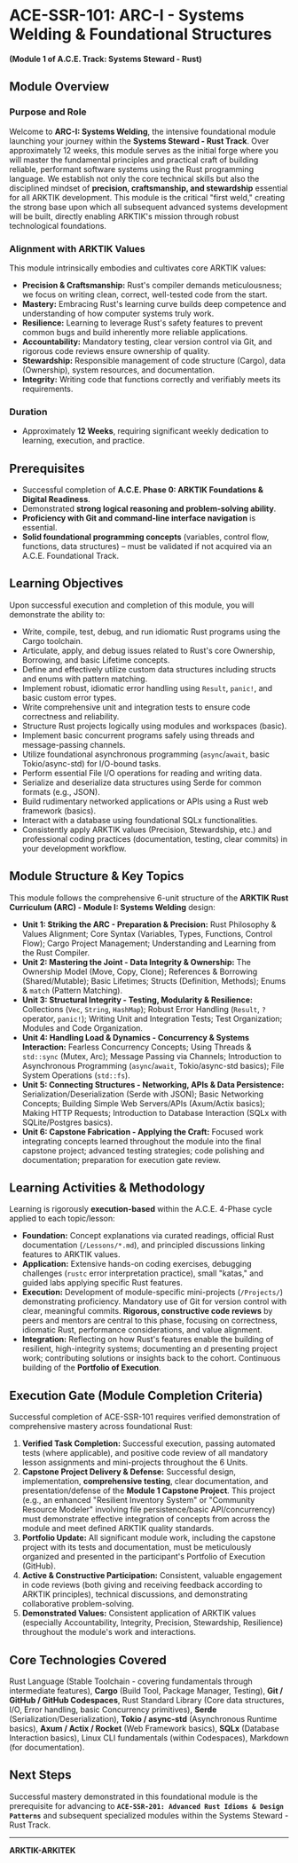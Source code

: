 # ACE-SSR-101: ARC-I - Systems Welding & Foundational Structures

**(Module 1 of A.C.E. Track: Systems Steward - Rust)**

## Module Overview

### Purpose and Role

Welcome to **ARC-I: Systems Welding**, the intensive foundational module launching your journey within the **Systems Steward - Rust Track**. Over approximately 12 weeks, this module serves as the initial forge where you will master the fundamental principles and practical craft of building reliable, performant software systems using the Rust programming language. We establish not only the core technical skills but also the disciplined mindset of **precision, craftsmanship, and stewardship** essential for all ARKTIK development. This module is the critical "first weld," creating the strong base upon which all subsequent advanced systems development will be built, directly enabling ARKTIK's mission through robust technological foundations.

### Alignment with ARKTIK Values

This module intrinsically embodies and cultivates core ARKTIK values:
*   **Precision & Craftsmanship:** Rust's compiler demands meticulousness; we focus on writing clean, correct, well-tested code from the start.
*   **Mastery:** Embracing Rust's learning curve builds deep competence and understanding of how computer systems truly work.
*   **Resilience:** Learning to leverage Rust's safety features to prevent common bugs and build inherently more reliable applications.
*   **Accountability:** Mandatory testing, clear version control via Git, and rigorous code reviews ensure ownership of quality.
*   **Stewardship:** Responsible management of code structure (Cargo), data (Ownership), system resources, and documentation.
*   **Integrity:** Writing code that functions correctly and verifiably meets its requirements.

### Duration

*   Approximately **12 Weeks**, requiring significant weekly dedication to learning, execution, and practice.

## Prerequisites

*   Successful completion of **A.C.E. Phase 0: ARKTIK Foundations & Digital Readiness**.
*   Demonstrated **strong logical reasoning and problem-solving ability**.
*   **Proficiency with Git and command-line interface navigation** is essential.
*   **Solid foundational programming concepts** (variables, control flow, functions, data structures) – must be validated if not acquired via an A.C.E. Foundational Track.

## Learning Objectives

Upon successful execution and completion of this module, you will demonstrate the ability to:

*   Write, compile, test, debug, and run idiomatic Rust programs using the Cargo toolchain.
*   Articulate, apply, and debug issues related to Rust's core Ownership, Borrowing, and basic Lifetime concepts.
*   Define and effectively utilize custom data structures including structs and enums with pattern matching.
*   Implement robust, idiomatic error handling using `Result`, `panic!`, and basic custom error types.
*   Write comprehensive unit and integration tests to ensure code correctness and reliability.
*   Structure Rust projects logically using modules and workspaces (basic).
*   Implement basic concurrent programs safely using threads and message-passing channels.
*   Utilize foundational asynchronous programming (`async`/`await`, basic Tokio/async-std) for I/O-bound tasks.
*   Perform essential File I/O operations for reading and writing data.
*   Serialize and deserialize data structures using Serde for common formats (e.g., JSON).
*   Build rudimentary networked applications or APIs using a Rust web framework (basics).
*   Interact with a database using foundational SQLx functionalities.
*   Consistently apply ARKTIK values (Precision, Stewardship, etc.) and professional coding practices (documentation, testing, clear commits) in your development workflow.

## Module Structure & Key Topics

This module follows the comprehensive 6-unit structure of the **ARKTIK Rust Curriculum (ARC) - Module I: Systems Welding** design:

*   **Unit 1: Striking the ARC - Preparation & Precision:** Rust Philosophy & Values Alignment; Core Syntax (Variables, Types, Functions, Control Flow); Cargo Project Management; Understanding and Learning from the Rust Compiler.
*   **Unit 2: Mastering the Joint - Data Integrity & Ownership:** The Ownership Model (Move, Copy, Clone); References & Borrowing (Shared/Mutable); Basic Lifetimes; Structs (Definition, Methods); Enums & `match` (Pattern Matching).
*   **Unit 3: Structural Integrity - Testing, Modularity & Resilience:** Collections (`Vec`, `String`, `HashMap`); Robust Error Handling (`Result`, `?` operator, `panic!`); Writing Unit and Integration Tests; Test Organization; Modules and Code Organization.
*   **Unit 4: Handling Load & Dynamics - Concurrency & Systems Interaction:** Fearless Concurrency Concepts; Using Threads & `std::sync` (Mutex, Arc); Message Passing via Channels; Introduction to Asynchronous Programming (`async`/`await`, Tokio/async-std basics); File System Operations (`std::fs`).
*   **Unit 5: Connecting Structures - Networking, APIs & Data Persistence:** Serialization/Deserialization (Serde with JSON); Basic Networking Concepts; Building Simple Web Servers/APIs (Axum/Actix basics); Making HTTP Requests; Introduction to Database Interaction (SQLx with SQLite/Postgres basics).
*   **Unit 6: Capstone Fabrication - Applying the Craft:** Focused work integrating concepts learned throughout the module into the final capstone project; advanced testing strategies; code polishing and documentation; preparation for execution gate review.

## Learning Activities & Methodology

Learning is rigorously **execution-based** within the A.C.E. 4-Phase cycle applied to each topic/lesson:
*   **Foundation:** Concept explanations via curated readings, official Rust documentation (`/Lessons/*.md`), and principled discussions linking features to ARKTIK values.
*   **Application:** Extensive hands-on coding exercises, debugging challenges (`rustc` error interpretation practice), small "katas," and guided labs applying specific Rust features.
*   **Execution:** Development of module-specific mini-projects (`/Projects/`) demonstrating proficiency. Mandatory use of Git for version control with clear, meaningful commits. **Rigorous, constructive code reviews** by peers and mentors are central to this phase, focusing on correctness, idiomatic Rust, performance considerations, and value alignment.
*   **Integration:** Reflecting on how Rust's features enable the building of resilient, high-integrity systems; documenting an d presenting project work; contributing solutions or insights back to the cohort. Continuous building of the **Portfolio of Execution**.

## Execution Gate (Module Completion Criteria)

Successful completion of ACE-SSR-101 requires verified demonstration of comprehensive mastery across foundational Rust:

1.  **Verified Task Completion:** Successful execution, passing automated tests (where applicable), and positive code review of all mandatory lesson assignments and mini-projects throughout the 6 Units.
2.  **Capstone Project Delivery & Defense:** Successful design, implementation, **comprehensive testing**, clear documentation, and presentation/defense of the **Module 1 Capstone Project**. This project (e.g., an enhanced "Resilient Inventory System" or "Community Resource Modeler" involving file persistence/basic API/concurrency) must demonstrate effective integration of concepts from across the module and meet defined ARKTIK quality standards.
3.  **Portfolio Update:** All significant module work, including the capstone project with its tests and documentation, must be meticulously organized and presented in the participant's Portfolio of Execution (GitHub).
4.  **Active & Constructive Participation:** Consistent, valuable engagement in code reviews (both giving and receiving feedback according to ARKTIK principles), technical discussions, and demonstrating collaborative problem-solving.
5.  **Demonstrated Values:** Consistent application of ARKTIK values (especially Accountability, Integrity, Precision, Stewardship, Resilience) throughout the module's work and interactions.

## Core Technologies Covered

Rust Language (Stable Toolchain - covering fundamentals through intermediate features), **Cargo** (Build Tool, Package Manager, Testing), **Git / GitHub / GitHub Codespaces**, Rust Standard Library (Core data structures, I/O, Error handling, basic Concurrency primitives), **Serde** (Serialization/Deserialization), **Tokio / async-std** (Asynchronous Runtime basics), **Axum / Actix / Rocket** (Web Framework basics), **SQLx** (Database Interaction basics), Linux CLI fundamentals (within Codespaces), Markdown (for documentation).

## Next Steps

Successful mastery demonstrated in this foundational module is the prerequisite for advancing to **`ACE-SSR-201: Advanced Rust Idioms & Design Patterns`** and subsequent specialized modules within the Systems Steward - Rust Track.

---
**ARKTIK-ARKITEK**
